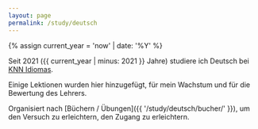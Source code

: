 ```yaml
---
layout: page
permalink: /study/deutsch
---
```


{% assign current_year = 'now' | date: '%Y' %}

Seit 2021 ({{ current_year | minus: 2021 }} Jahre) studiere ich Deutsch bei [KNN Idiomas](https://www.google.com/url?sa=t&rct=j&q=&esrc=s&source=web&cd=&cad=rja&uact=8&ved=2ahUKEwjE0tnq7Pv8AhWqH7kGHYFVDb4QFnoECAoQAQ&url=https%3A%2F%2Fwww.knnidiomas.com.br%2F&usg=AOvVaw3cxmvV72cREO-V_XH0ewQE).

Einige Lektionen wurden hier hinzugefügt, für mein Wachstum und für die Bewertung des Lehrers.

Organisiert nach [Büchern / Übungen]({{ '/study/deutsch/bucher/' }}), um den Versuch zu erleichtern, den Zugang zu erleichtern.
